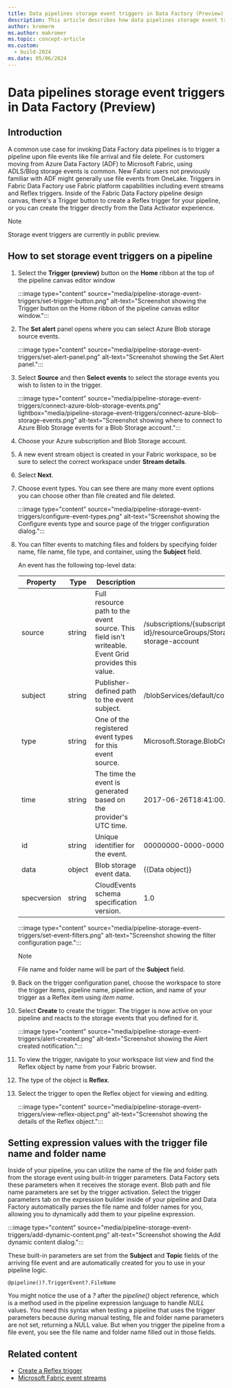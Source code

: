 ```yaml
---
title: Data pipelines storage event triggers in Data Factory (Preview)
description: This article describes how data pipelines storage event triggers work in Data Factory for Microsoft Fabric.
author: kromerm
ms.author: makromer
ms.topic: concept-article
ms.custom:
  - build-2024
ms.date: 05/06/2024
---
```


# Data pipelines storage event triggers in Data Factory (Preview)

## Introduction

A common use case for invoking Data Factory data pipelines is to trigger a pipeline upon file events like file arrival and file delete. For customers moving from Azure Data Factory (ADF) to Microsoft Fabric, using ADLS/Blog storage events is common. New Fabric users not previously familiar with ADF might generally use file events from OneLake. Triggers in Fabric Data Factory use Fabric platform capabilities including event streams and Reflex triggers. Inside of the Fabric Data Factory pipeline design canvas, there's a Trigger button to create a Reflex trigger for your pipeline, or you can create the trigger directly from the Data Activator experience.

> [!NOTE]
> Storage event triggers are currently in public preview.

## How to set storage event triggers on a pipeline

1. Select the **Trigger (preview)** button on the **Home** ribbon at the top of the pipeline canvas editor window

   :::image type="content" source="media/pipeline-storage-event-triggers/set-trigger-button.png" alt-text="Screenshot showing the Trigger button on the Home ribbon of the pipeline canvas editor window.":::

1. The **Set alert** panel opens where you can select Azure Blob storage source events.

   :::image type="content" source="media/pipeline-storage-event-triggers/set-alert-panel.png" alt-text="Screenshot showing the Set Alert panel.":::

1. Select **Source** and then **Select events** to select the storage events you wish to listen to in the trigger.

   :::image type="content" source="media/pipeline-storage-event-triggers/connect-azure-blob-storage-events.png" lightbox="media/pipeline-storage-event-triggers/connect-azure-blob-storage-events.png" alt-text="Screenshot showing where to connect to Azure Blob Storage events for a Blob Storage account.":::

1. Choose your Azure subscription and Blob Storage account.
1. A new event stream object is created in your Fabric workspace, so be sure to select the correct workspace under **Stream details**.
1. Select **Next**.
1. Choose event types. You can see there are many more event options you can choose other than file created and file deleted.

   :::image type="content" source="media/pipeline-storage-event-triggers/configure-event-types.png" alt-text="Screenshot showing the Configure events type and source page of the trigger configuration dialog.":::

1. You can filter events to matching files and folders by specifying folder name, file name, file type, and container, using the **Subject** field.

   An event has the following top-level data:

   | Property | Type   | Description                                                                                                 | Example                                                                                                                             |
   |----------|--------|-------------------------------------------------------------------------------------------------------------|-------------------------------------------------------------------------------------------------------------------------------------|
   | source   | string | Full resource path to the event source. This field isn't writeable. Event Grid provides this value.        | /subscriptions/{subscription-id}/resourceGroups/Storage/providers/Microsoft.Storage/storageAccounts/my-storage-account             |
   | subject  | string | Publisher-defined path to the event subject.                                                               | /blobServices/default/containers/my-file-system/blobs/new-file.txt                                                                 |
   | type     | string | One of the registered event types for this event source.                                                  | Microsoft.Storage.BlobCreated                                                                                                      |
   | time     | string | The time the event is generated based on the provider's UTC time.                                         | 2017-06-26T18:41:00.9584103Z                                                                                                       |
   | id       | string | Unique identifier for the event.                                                                            | 00000000-0000-0000-0000-000000000000                                                                                                |
   | data     | object | Blob storage event data.                                                                                   | {{Data object}}                                                                                                                     |
   | specversion | string | CloudEvents schema specification version.                                                                  | 1.0                                                                                                                                 |

   :::image type="content" source="media/pipeline-storage-event-triggers/set-event-filters.png" alt-text="Screenshot showing the filter configuration page.":::

   > [!NOTE]
   > File name and folder name will be part of the **Subject** field.

1. Back on the trigger configuration panel, choose the workspace to store the trigger items, pipeline name, pipeline action, and name of your trigger as a Reflex item using _item name_.

1. Select **Create** to create the trigger. The trigger is now active on your pipeline and reacts to the storage events that you defined for it.

   :::image type="content" source="media/pipeline-storage-event-triggers/alert-created.png" alt-text="Screenshot showing the Alert created notification.":::

1. To view the trigger, navigate to your workspace list view and find the Reflex object by name from your Fabric browser.
1. The type of the object is **Reflex**.
1. Select the trigger to open the Reflex object for viewing and editing.

   :::image type="content" source="media/pipeline-storage-event-triggers/view-reflex-object.png" alt-text="Screenshot showing the details of the Reflex object.":::

## Setting expression values with the trigger file name and folder name

Inside of your pipeline, you can utilize the name of the file and folder path from the storage event using built-in trigger parameters. Data Factory sets these parameters when it receives the storage event. Blob path and file name parameters are set by the trigger activation. Select the trigger parameters tab on the expression builder inside of your pipeline and Data Factory automatically parses the file name and folder names for you, allowing you to dynamically add them to your pipeline expression.

:::image type="content" source="media/pipeline-storage-event-triggers/add-dynamic-content.png" alt-text="Screenshot showing the Add dynamic content dialog.":::

These built-in parameters are set from the **Subject** and **Topic** fields of the arriving file event and are automatically created for you to use in your pipeline logic. 

```@pipeline()?.TriggerEvent?.FileName```

You might notice the use of a _?_ after the _pipeline()_ object reference, which is a method used in the pipeline expression language to handle _NULL_ values. You need this syntax when testing a pipeline that uses the trigger parameters because during manual testing, file and folder name parameters are not set, returning a NULL value. But when you trigger the pipeline from a file event, you see the file name and folder name filled out in those fields.

## Related content

- [Create a Reflex trigger](../data-activator/data-activator-get-started.md#create-a-reflex-item)
- [Microsoft Fabric event streams](../real-time-analytics/event-streams/overview.md)

